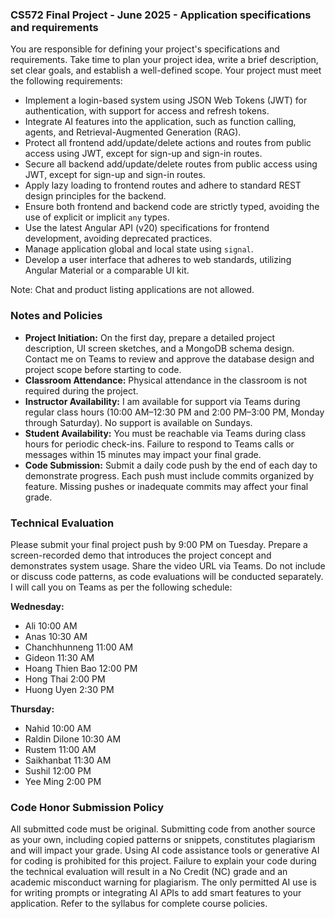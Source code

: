 ### CS572 Final Project - June 2025 - Application specifications and requirements
You are responsible for defining your project's specifications and requirements. Take time to plan your project idea, write a brief description, set clear goals, and establish a well-defined scope. Your project must meet the following requirements:
* Implement a login-based system using JSON Web Tokens (JWT) for authentication, with support for access and refresh tokens.
* Integrate AI features into the application, such as function calling, agents, and Retrieval-Augmented Generation (RAG).
* Protect all frontend add/update/delete actions and routes from public access using JWT, except for sign-up and sign-in routes.
* Secure all backend add/update/delete routes from public access using JWT, except for sign-up and sign-in routes.
* Apply lazy loading to frontend routes and adhere to standard REST design principles for the backend.
* Ensure both frontend and backend code are strictly typed, avoiding the use of explicit or implicit `any` types.
* Use the latest Angular API (v20) specifications for frontend development, avoiding deprecated practices.
* Manage application global and local state using `signal`.
* Develop a user interface that adheres to web standards, utilizing Angular Material or a comparable UI kit.
  
Note: Chat and product listing applications are not allowed.  
  
### Notes and Policies
* **Project Initiation:** On the first day, prepare a detailed project description, UI screen sketches, and a MongoDB schema design. Contact me on Teams to review and approve the database design and project scope before starting to code.
* **Classroom Attendance:** Physical attendance in the classroom is not required during the project.
* **Instructor Availability:** I am available for support via Teams during regular class hours (10:00 AM–12:30 PM and 2:00 PM–3:00 PM, Monday through Saturday). No support is available on Sundays.
* **Student Availability:** You must be reachable via Teams during class hours for periodic check-ins. Failure to respond to Teams calls or messages within 15 minutes may impact your final grade.
* **Code Submission:** Submit a daily code push by the end of each day to demonstrate progress. Each push must include commits organized by feature. Missing pushes or inadequate commits may affect your final grade.
      
### Technical Evaluation
Please submit your final project push by 9:00 PM on Tuesday. Prepare a screen-recorded demo that introduces the project concept and demonstrates system usage. Share the video URL via Teams. Do not include or discuss code patterns, as code evaluations will be conducted separately. I will call you on Teams as per the following schedule:  
  
**Wednesday:**  
* Ali 10:00 AM
* Anas 10:30 AM
* Chanchhunneng 11:00 AM
* Gideon 11:30 AM
* Hoang Thien Bao 12:00 PM
* Hong Thai 2:00 PM
* Huong Uyen 2:30 PM
  
**Thursday:**  
* Nahid 10:00 AM
* Raldin Dilone 10:30 AM
* Rustem 11:00 AM
* Saikhanbat 11:30 AM
* Sushil 12:00 PM
* Yee Ming 2:00 PM
  
### Code Honor Submission Policy
All submitted code must be original. Submitting code from another source as your own, including copied patterns or snippets, constitutes plagiarism and will impact your grade. Using AI code assistance tools or generative AI for coding is prohibited for this project. Failure to explain your code during the technical evaluation will result in a No Credit (NC) grade and an academic misconduct warning for plagiarism. The only permitted AI use is for writing prompts or integrating AI APIs to add smart features to your application. Refer to the syllabus for complete course policies.
